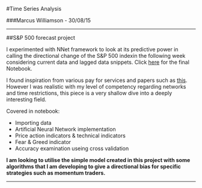 #Time Series Analysis

###Marcus Williamson - 30/08/15

---
##S&P 500 forecast project

I experimented with NNet framework to look at its predictive power in calling the directional change of the S&P 500 indexin the following week considering current data and lagged data snippets. Click [here](https://github.com/mw572/financial-markets/blob/master/Time%20Series%20Analysis/Neural%20Network%20-%20Time%20Series%20Prediction.ipynb) for the final Notebook.

I found inspiration from various pay for services and papers such as [this](http://www.if5.com/_AboutIFS/!Downloads/A_Trading_System_for_FTSE-100_Futures.pdf). However I was realistic with my level of competency regarding networks and time restrictions, this piece is a very shallow dive into a deeply interesting field.

Covered in notebook:
* Importing data
* Artificial Neural Network implementation 
* Price action indicators & technical indicators
* Fear & Greed indicator 
* Accuracy examination useing cross validation

**I am looking to utilise the simple model created in this project with some algorithms that I am developing to give a directional bias for specific strategies such as momentum traders.**

---
